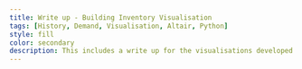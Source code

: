 ```yaml
---
title: Write up - Building Inventory Visualisation
tags: [History, Demand, Visualisation, Altair, Python]
style: fill
color: secondary
description: This includes a write up for the visualisations developed for the buildings.csv dataset.
---
```

